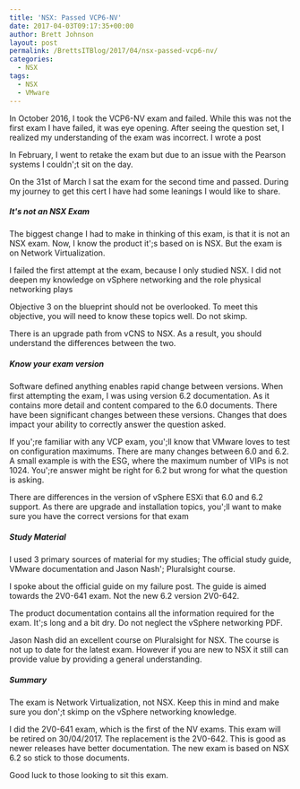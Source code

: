 ```yaml
---
title: 'NSX: Passed VCP6-NV'
date: 2017-04-03T09:17:35+00:00
author: Brett Johnson
layout: post
permalink: /BrettsITBlog/2017/04/nsx-passed-vcp6-nv/
categories:
  - NSX
tags:
  - NSX
  - VMware
---
```


In October 2016, I took the VCP6-NV exam and failed. While this was not the first exam I have failed, it was eye opening. After seeing the question set, I realized my understanding of the exam was incorrect. I wrote a post 

In February, I went to retake the exam but due to an issue with the Pearson systems I couldn';t sit on the day.

On the 31st of March I sat the exam for the second time and passed. During my journey to get this cert I have had some leanings I would like to share.

##### It's not an NSX Exam 

The biggest change I had to make in thinking of this exam, is that it is not an NSX exam. Now, I know the product it';s based on is NSX. But the exam is on Network Virtualization.

I failed the first attempt at the exam, because I only studied NSX. I did not deepen my knowledge on vSphere networking and the role physical networking plays
  
Objective 3 on the blueprint should not be overlooked. To meet this objective, you will need to know these topics well. Do not skimp.

There is an upgrade path from vCNS to NSX. As a result, you should understand the differences between the two.

##### Know your exam version

Software defined anything enables rapid change between versions. When first attempting the exam, I was using version 6.2 documentation. As it contains more detail and content compared to the 6.0 documents. There have been significant changes between these versions. Changes that does impact your ability to correctly answer the question asked.

If you';re familiar with any VCP exam, you';ll know that VMware loves to test on configuration maximums. There are many changes between 6.0 and 6.2. A small example is with the ESG, where the maximum number of VIPs is not 1024. You';re answer might be right for 6.2 but wrong for what the question is asking.

There are differences in the version of vSphere ESXi that 6.0 and 6.2 support. As there are upgrade and installation topics, you';ll want to make sure you have the correct versions for that exam

#####  Study Material

I used 3 primary sources of material for my studies; The official study guide, VMware documentation and Jason Nash'; Pluralsight course.

I spoke about the official guide on my failure post. The guide is aimed towards the 2V0-641 exam. Not the new 6.2 version 2V0-642.

The product documentation contains all the information required for the exam. It';s long and a bit dry. Do not neglect the vSphere networking PDF.

Jason Nash did an excellent course on Pluralsight for NSX. The course is not up to date for the latest exam. However if you are new to NSX it still can provide value by providing a general understanding.

##### Summary

The exam is Network Virtualization, not NSX. Keep this in mind and make sure you don';t skimp on the vSphere networking knowledge.

I did the 2V0-641 exam, which is the first of the NV exams. This exam will be retired on 30/04/2017. The replacement is the 2V0-642. This is good as newer releases have better documentation. The new exam is based on NSX 6.2 so stick to those documents.

Good luck to those looking to sit this exam.